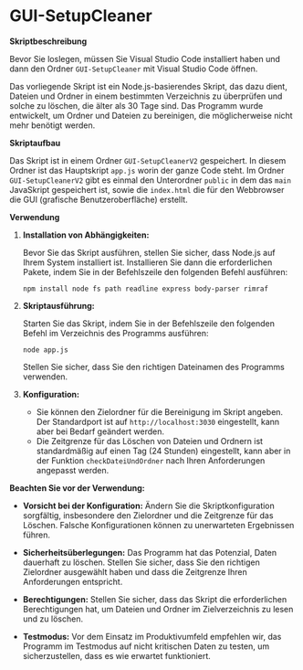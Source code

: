 # GUI-SetupCleaner


**Skriptbeschreibung**

Bevor Sie loslegen, müssen Sie Visual Studio Code installiert haben und dann den Ordner `GUI-SetupCleaner` mit Visual Studio Code öffnen.

Das vorliegende Skript ist ein Node.js-basierendes Skript, das dazu dient, Dateien und Ordner in einem bestimmten Verzeichnis zu überprüfen und solche zu löschen, die älter als 30 Tage sind. Das Programm wurde entwickelt, um Ordner und Dateien zu bereinigen, die möglicherweise nicht mehr benötigt werden.

**Skriptaufbau**

Das Skript ist in einem Ordner `GUI-SetupCleanerV2` gespeichert. 
In diesem Ordner ist das Hauptskript `app.js` worin der ganze Code steht.
Im Ordner `GUI-SetupCleanerV2` gibt es einmal den Unterordner  `public` in dem das `main` JavaSkript gespeichert ist, sowie die `index.html` die für den Webbrowser die GUI (grafische Benutzeroberfläche) erstellt.


**Verwendung**

1. **Installation von Abhängigkeiten:**

   Bevor Sie das Skript ausführen, stellen Sie sicher, dass Node.js auf Ihrem System installiert ist. Installieren Sie dann die erforderlichen Pakete,
   indem Sie in der Befehlszeile den folgenden Befehl ausführen:

   ```
   npm install node fs path readline express body-parser rimraf 
   ```

3. **Skriptausführung:**

   Starten Sie das Skript, indem Sie in der Befehlszeile den folgenden Befehl im Verzeichnis des Programms ausführen:

   ```
   node app.js
   ```

   Stellen Sie sicher, dass Sie den richtigen Dateinamen des Programms verwenden.

4. **Konfiguration:**

   - Sie können den Zielordner für die Bereinigung im Skript angeben. 
     Der Standardport ist auf `http://localhost:3030` eingestellt, kann aber bei Bedarf geändert werden.
   - Die Zeitgrenze für das Löschen von Dateien und Ordnern ist standardmäßig auf einen Tag (24 Stunden) eingestellt, kann aber in der Funktion `checkDateiUndOrdner` nach Ihren Anforderungen angepasst werden.

**Beachten Sie vor der Verwendung:**

- **Vorsicht bei der Konfiguration:** Ändern Sie die Skriptkonfiguration sorgfältig, insbesondere den Zielordner und die Zeitgrenze für das Löschen. Falsche Konfigurationen können zu unerwarteten Ergebnissen führen.

- **Sicherheitsüberlegungen:** Das Programm hat das Potenzial, Daten dauerhaft zu löschen. Stellen Sie sicher, dass Sie den richtigen Zielordner ausgewählt haben und dass die Zeitgrenze Ihren Anforderungen entspricht.

- **Berechtigungen:** Stellen Sie sicher, dass das Skript die erforderlichen Berechtigungen hat, um Dateien und Ordner im Zielverzeichnis zu lesen und zu löschen.

- **Testmodus:** Vor dem Einsatz im Produktivumfeld empfehlen wir, das Programm im Testmodus auf nicht kritischen Daten zu testen, um sicherzustellen, dass es wie erwartet funktioniert.
